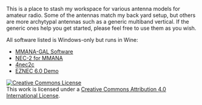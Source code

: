 This is a place to stash my workspace for various antenna models for
amateur radio. Some of the antennas match my back yard setup, but
others are more archytypal antennas such as a generic multiband
vertical.  If the generic ones help you get started, please feel free
to use them as you wish.

All software listed is Windows-only but runs in Wine:

* [MMANA-GAL Software](https://hamsoft.ca/pages/mmana-gal.php)
* [NEC-2 for MMANA](https://www.qsl.net/ua3avr/)
* [4nec2c](https://www.qsl.net/4nec2/)
* [EZNEC 6.0 Demo](https://www.eznec.com/demoinfo.htm)

<a rel="license" href="http://creativecommons.org/licenses/by/4.0/"><img alt="Creative Commons License" style="border-width:0" src="https://i.creativecommons.org/l/by/4.0/88x31.png" /></a><br />This work is licensed under a <a rel="license" href="http://creativecommons.org/licenses/by/4.0/">Creative Commons Attribution 4.0 International License</a>.